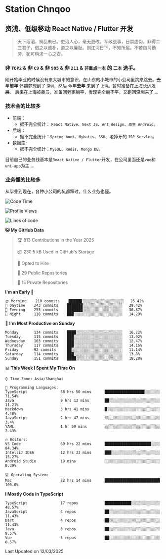 # Station Chnqoo

## 资浅、低级移动 React Native / Flutter 开发

> 天下滔滔，祸乱未已。吏治人心，毫无更改。军政战事，日崇虚伪。非得二三君子，倡之以诚朴，道之以廉耻。则江河日下，不知所届。不若自习勤劳，犹可稍求一心之安。

### 非 `TOP2` & 非 `C9` & 非 `985` & 非 `211` & `非重点一本` 的 `二本` 选手。

刚开始毕业的时候没有来大城市的意识，在山东的小城市的小公司里跳来跳去。~~去年~~**前年** 怀揣梦想到了 `深圳`，然后 ~~今年~~**去年** 来到了 `上海`。~~暂时准备在上海长远发展~~。
后来在上海被裁员，准备回老家躺平，发现完全躺不平，又跑回深圳来了 ...

### 技术会的比较多

- 前端：
  - 据不完全统计： `React Native`、`Next JS`、`Ant design`、`原生 Android`。
- 后端：
  - 据不完全统计：`Spring boot`、`Mybatis`、`SSH`、老掉牙的 `JSP Servlet`。
- 数据库:
  - 据不完全统计：`MySQL`、`Redis`、`Mongo DB`。

目前自己的业务线基本是`React Native / Flutter`开发，在公司里面还是`vue`和`uni-app`为主 ...

### 业务懂的比较多

从毕业到现在，各种小公司的坑都踩过，什么业务也懂。

<!--START_SECTION:waka-->
![Code Time](http://img.shields.io/badge/Code%20Time-7%2C929%20hrs-blue)

![Profile Views](http://img.shields.io/badge/Profile%20Views-7-blue)

![Lines of code](https://img.shields.io/badge/From%20Hello%20World%20I%27ve%20Written-304%20Thousand%20lines%20of%20code-blue)

**🐱 My GitHub Data** 

> 🏆 813 Contributions in the Year 2025
 > 
> 📦 230.5 kB Used in GitHub's Storage 
 > 
> 💼 Opted to Hire
 > 
> 📜 29 Public Repositories 
 > 
> 🔑 15 Private Repositories  
 > 
**I'm an Early 🐤** 

```text
🌞 Morning    210 commits    ██████░░░░░░░░░░░░░░░░░░░   25.42% 
🌆 Daytime    243 commits    ███████░░░░░░░░░░░░░░░░░░   29.42% 
🌃 Evening    255 commits    ███████░░░░░░░░░░░░░░░░░░   30.87% 
🌙 Night      118 commits    ███░░░░░░░░░░░░░░░░░░░░░░   14.29%

```
📅 **I'm Most Productive on Sunday** 

```text
Monday       134 commits    ████░░░░░░░░░░░░░░░░░░░░░   16.22% 
Tuesday      115 commits    ███░░░░░░░░░░░░░░░░░░░░░░   13.92% 
Wednesday    103 commits    ███░░░░░░░░░░░░░░░░░░░░░░   12.47% 
Thursday     117 commits    ███░░░░░░░░░░░░░░░░░░░░░░   14.16% 
Friday       92 commits     ██░░░░░░░░░░░░░░░░░░░░░░░   11.14% 
Saturday     114 commits    ███░░░░░░░░░░░░░░░░░░░░░░   13.8% 
Sunday       151 commits    ████░░░░░░░░░░░░░░░░░░░░░   18.28%

```


📊 **This Week I Spent My Time On** 

```text
⌚︎ Time Zone: Asia/Shanghai

💬 Programming Languages: 
TypeScript               58 hrs 50 mins      ██████████████████░░░░░░░   71.54% 
Java                     9 hrs 13 mins       ██░░░░░░░░░░░░░░░░░░░░░░░   11.21% 
Markdown                 3 hrs 41 mins       █░░░░░░░░░░░░░░░░░░░░░░░░   4.48% 
JavaScript               2 hrs 47 mins       ░░░░░░░░░░░░░░░░░░░░░░░░░   3.4% 
YAML                     1 hr 59 mins        ░░░░░░░░░░░░░░░░░░░░░░░░░   2.43%

🔥 Editors: 
VS Code                  69 hrs 22 mins      █████████████████████░░░░   84.34% 
IntelliJ IDEA            12 hrs 33 mins      ███░░░░░░░░░░░░░░░░░░░░░░   15.27% 
Android Studio           19 mins             ░░░░░░░░░░░░░░░░░░░░░░░░░   0.39%

💻 Operating System: 
Mac                      82 hrs 14 mins      █████████████████████████   100.0%

```

**I Mostly Code in TypeScript** 

```text
TypeScript               17 repos            ████████████░░░░░░░░░░░░░   48.57% 
JavaScript               4 repos             ██░░░░░░░░░░░░░░░░░░░░░░░   11.43% 
Dart                     4 repos             ██░░░░░░░░░░░░░░░░░░░░░░░   11.43% 
Java                     3 repos             ██░░░░░░░░░░░░░░░░░░░░░░░   8.57% 
Vue                      3 repos             ██░░░░░░░░░░░░░░░░░░░░░░░   8.57%

```



 Last Updated on 12/03/2025
<!--END_SECTION:waka-->

<!---
ChenqiaoStation/ChenqiaoStation is a ✨ special ✨ repository because its `README.md` (this file) appears on your GitHub profile.
You can click the Preview link to take a look at your changes.
--->
